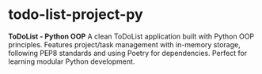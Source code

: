# todo-list-project-py
**ToDoList - Python OOP** A clean ToDoList application built with Python OOP principles. Features project/task management with in-memory storage, following PEP8 standards and using Poetry for dependencies. Perfect for learning modular Python development.

